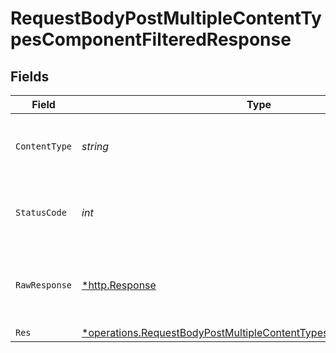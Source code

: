 # RequestBodyPostMultipleContentTypesComponentFilteredResponse


## Fields

| Field                                                                                                                                                     | Type                                                                                                                                                      | Required                                                                                                                                                  | Description                                                                                                                                               |
| --------------------------------------------------------------------------------------------------------------------------------------------------------- | --------------------------------------------------------------------------------------------------------------------------------------------------------- | --------------------------------------------------------------------------------------------------------------------------------------------------------- | --------------------------------------------------------------------------------------------------------------------------------------------------------- |
| `ContentType`                                                                                                                                             | *string*                                                                                                                                                  | :heavy_check_mark:                                                                                                                                        | HTTP response content type for this operation                                                                                                             |
| `StatusCode`                                                                                                                                              | *int*                                                                                                                                                     | :heavy_check_mark:                                                                                                                                        | HTTP response status code for this operation                                                                                                              |
| `RawResponse`                                                                                                                                             | [*http.Response](https://pkg.go.dev/net/http#Response)                                                                                                    | :heavy_minus_sign:                                                                                                                                        | Raw HTTP response; suitable for custom response parsing                                                                                                   |
| `Res`                                                                                                                                                     | [*operations.RequestBodyPostMultipleContentTypesComponentFilteredRes](../../models/operations/requestbodypostmultiplecontenttypescomponentfilteredres.md) | :heavy_minus_sign:                                                                                                                                        | OK                                                                                                                                                        |